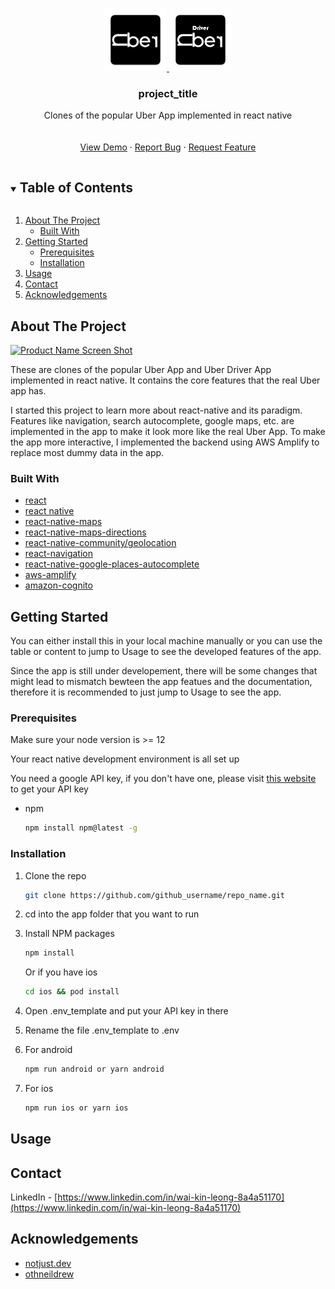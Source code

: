 <!-- PROJECT LOGO -->
<br />
<p align="center">
  <a href="https://github.com/Waiikiin/react-native-UberClone">
    <img src="images/logo.png" alt="Logo" width="100" height="100">
    <img src="images/logo_driver.png" alt="Logo" width="100" height="100">
  </a>

  <h3 align="center">project_title</h3>

  <p align="center">
    Clones of the popular Uber App implemented in react native
    <br />
    </strong></a>
    <br />
    <br />
    <a href="https://github.com/github_username/repo_name">View Demo</a>
    ·
    <a href="https://github.com/github_username/repo_name/issues">Report Bug</a>
    ·
    <a href="https://github.com/github_username/repo_name/issues">Request Feature</a>
  </p>
</p>



<!-- TABLE OF CONTENTS -->
<details open="open">
  <summary><h2 style="display: inline-block">Table of Contents</h2></summary>
  <ol>
    <li>
      <a href="#about-the-project">About The Project</a>
      <ul>
        <li><a href="#built-with">Built With</a></li>
      </ul>
    </li>
    <li>
      <a href="#getting-started">Getting Started</a>
      <ul>
        <li><a href="#prerequisites">Prerequisites</a></li>
        <li><a href="#installation">Installation</a></li>
      </ul>
    </li>
    <li><a href="#usage">Usage</a></li>
    <li><a href="#contact">Contact</a></li>
    <li><a href="#acknowledgements">Acknowledgements</a></li>
  </ol>
</details>



<!-- ABOUT THE PROJECT -->
## About The Project

[![Product Name Screen Shot][product-screenshot]](https://example.com)

These are clones of the popular Uber App and Uber Driver App implemented in react native. It contains the core features that the real Uber app has.

I started this project to learn more about react-native and its paradigm. Features like navigation, search autocomplete, google maps, etc. are implemented in the app to make it look more like the real Uber App. To make the app more interactive, I implemented the backend using AWS Amplify to replace most dummy data in the app. 

### Built With

* [react](https://reactjs.org/)
* [react native](https://reactnative.dev/)
* [react-native-maps](https://github.com/react-native-maps/react-native-maps)
* [react-native-maps-directions](react-native-maps-directions)
* [react-native-community/geolocation](https://github.com/react-native-geolocation/react-native-geolocation)
* [react-navigation](https://reactnavigation.org/)
* [react-native-google-places-autocomplete](https://www.npmjs.com/package/react-native-google-places-autocomplete)
* [aws-amplify](https://aws.amazon.com/amplify/)
* [amazon-cognito](https://aws.amazon.com/cognito/)


<!-- GETTING STARTED -->
## Getting Started

You can either install this in your local machine manually or you can use the table or content to jump to Usage to see the developed features of the app.

Since the app is still under developement, there will be some changes that might lead to mismatch bewteen the app featues and the documentation, therefore it is recommended to just jump to Usage to see the app.

### Prerequisites

Make sure your node version is >= 12

Your react native development environment is all set up

You need a google API key, if you don't have one, please visit [this website](https://support.google.com/googleapi/answer/6158862?hl=en) to get your API key


* npm
  ```sh
  npm install npm@latest -g
  ```

### Installation

1. Clone the repo
   ```sh
   git clone https://github.com/github_username/repo_name.git
   ```
2. cd into the app folder that you want to run
3. Install NPM packages
    ```sh
    npm install
    ```
    Or if you have ios

    ```sh
    cd ios && pod install
    ```
4. Open .env_template and put your API key in there
5. Rename the file .env_template to .env
6. For android
    ```sh
    npm run android or yarn android
    ```
7. For ios 
    ```sh
    npm run ios or yarn ios
    ```



<!-- USAGE EXAMPLES -->
## Usage



<!-- CONTACT -->
## Contact

LinkedIn - [https://www.linkedin.com/in/wai-kin-leong-8a4a51170](https://www.linkedin.com/in/wai-kin-leong-8a4a51170) 



<!-- ACKNOWLEDGEMENTS -->
## Acknowledgements

* [notjust.dev](https://www.notjust.dev/)
* [othneildrew](https://github.com/othneildrew/Best-README-Template)


<!-- MARKDOWN LINKS & IMAGES -->
[product-screenshot]: images/.gif
